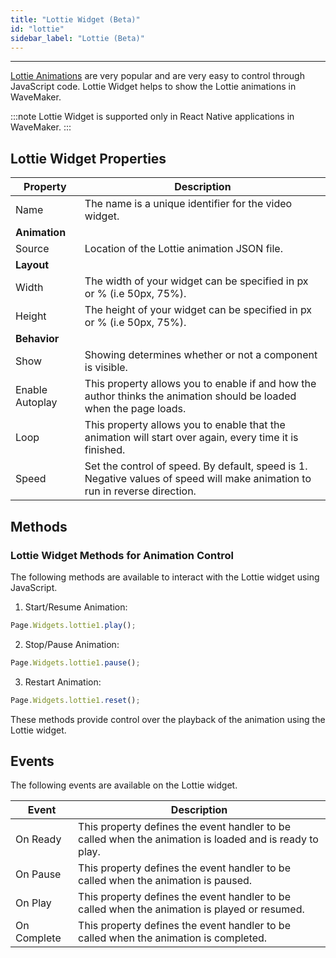 ```yaml
---
title: "Lottie Widget (Beta)"
id: "lottie"
sidebar_label: "Lottie (Beta)"
---
```

---

[Lottie Animations](https://lottiefiles.com/) are very popular and are very easy to control through JavaScript code. Lottie Widget helps to show the Lottie animations in WaveMaker. 

:::note
Lottie Widget is supported only in React Native applications in WaveMaker.
:::

## Lottie Widget Properties

| Property | Description |
| --- | --- |
| Name | The name is a unique identifier for the video widget. |
| **Animation** |
| Source | Location of the Lottie animation JSON file. |
| **Layout** |
| Width | The width of your widget can be specified in px or % (i.e 50px, 75%). |
| Height | The height of your widget can be specified in px or % (i.e 50px, 75%). |
| **Behavior** |
| Show | Showing determines whether or not a component is visible. |
| Enable Autoplay | This property allows you to enable if and how the author thinks the animation should be loaded when the page loads. |
| Loop | This property allows you to enable that the animation will start over again, every time it is finished. |
| Speed | Set the control of speed. By default, speed is 1. Negative values of speed will make animation to run in reverse direction.

## Methods

### Lottie Widget Methods for Animation Control

The following methods are available to interact with the Lottie widget using JavaScript.


1. Start/Resume Animation:

```javascript
Page.Widgets.lottie1.play();
```

2. Stop/Pause Animation:

```javascript
Page.Widgets.lottie1.pause();
```

3. Restart Animation:

```javascript
Page.Widgets.lottie1.reset();
```

These methods provide control over the playback of the animation using the Lottie widget.

## Events

The following events are available on the Lottie widget.

| **Event** | **Description** |
| --- | --- |
| On Ready | This property defines the event handler to be called when the animation is loaded and is ready to play. |
| On Pause | This property defines the event handler to be called when the animation is paused.|
| On Play | This property defines the event handler to be called when the animation is played or resumed. |
| On Complete | This property defines the event handler to be called when the animation is completed.|
